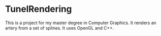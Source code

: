 TunelRendering
==============

This is a project for my master degree in Computer Graphics. It renders an artery from a set of splines. It uses OpenGL and C++.
